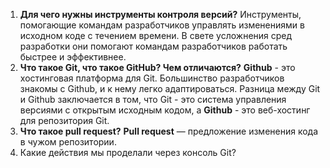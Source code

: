 1. **Для чего нужны инструменты контроля версий?**
Инструменты, помогающие командам разработчиков управлять изменениями в исходном коде с течением времени. 
В свете усложнения сред разработки они помогают командам разработчиков работать быстрее и эффективнее.
2. **Что такое Git, что такое GitHub? Чем отличаются?**
**Github** - это хостинговая платформа для Git. Большинство разработчиков знакомы с Github, и к нему легко адаптироваться. 
Разница между Git и Github заключается в том, что Git - это система управления версиями 
с открытым исходным кодом, а **Github** - это веб-хостинг для репозитория Git.
3. **Что такое pull request?**
**Pull request** — предложение изменения кода в чужом репозитории.
4. Какие действия мы проделали через консоль Git?
